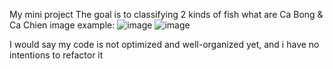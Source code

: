 My mini project 
The goal is to classifying 2 kinds of fish what are Ca Bong & Ca Chien
image example:
![image](https://github.com/user-attachments/assets/de3b3b13-2444-433e-86d5-3b25f1a10cc9)
![image](https://github.com/user-attachments/assets/301dd715-26d4-4806-9ff8-631f553498ff)

I would say my code is not optimized and well-organized yet, and i have no intentions to refactor it
